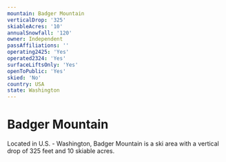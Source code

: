 ```yaml
---
mountain: Badger Mountain
verticalDrop: '325'
skiableAcres: '10'
annualSnowfall: '120'
owner: Independent
passAffiliations: ''
operating2425: 'Yes'
operated2324: 'Yes'
surfaceLiftsOnly: 'Yes'
openToPublic: 'Yes'
skied: 'No'
country: USA
state: Washington
---
```


# Badger Mountain

Located in U.S. - Washington, Badger Mountain is a ski area with a vertical drop of 325 feet and 10 skiable acres.
